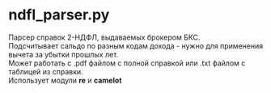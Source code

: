 # ndfl_parser.py

Парсер справок 2-НДФЛ, выдаваемых брокером БКС.\
Подсчитывает сальдо по разным кодам дохода - нужно для применения вычета за убытки прошлых лет.\
Может работать с .pdf файлом с полной справкой или .txt файлом с таблицей из справки.\
Использует модули **re** и **camelot**
